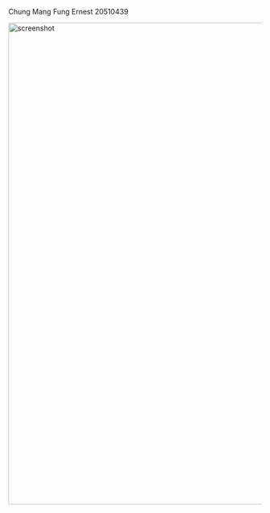 Chung Mang Fung Ernest
20510439

<img width="960" alt="screenshot" src="https://user-images.githubusercontent.com/54611428/75326760-2bc75f80-58b6-11ea-93fe-78fc2e97bc20.png">
